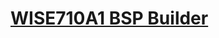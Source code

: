 # [WISE710A1 BSP Builder](https://advantechralph.github.io/documents/wise710a1/wise710a1_ubuntu1804_bsp_builder.html)

